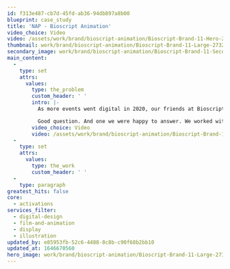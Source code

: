 ```yaml
---
id: f313e487-cb7d-45fd-ab36-94db897a8b00
blueprint: case_study
title: 'NAP - Bioscript Animation'
video_choice: Video
video: /assets/work/brand/bioscript-animation/Bioscript-Brand-11-Hero-2732x1572.mp4
thumbnail: work/brand/bioscript-animation/Bioscript-Brand-11-Large-2732x1536.jpg
secondary_image: work/brand/bioscript-animation/Bioscript-Brand-11-Secondary-Image-896x597.jpg
main_content:
  -
    type: set
    attrs:
      values:
        type: the_problem
        custom_header: ' '
        intro: |-
          As more events went digital in 2020, our friends at Bioscript needed to up their digital conference game. That’s why they came to us ahead of a prestigious medical publications event where they were exhibiting. “How” they asked us, “can we tell our story when we’ll only get a few seconds to tell it?”

          Good question. And one we were happy to answer. We worked with the Bioscript team to whittle their points downs so they were sharper than sharp. And then, we developed supporting visuals that reflected what was being said in the words. Maybe it wasn't the same as being there in person. But we made sure Bioscript got their message across in a simple and clear way.
        video_choice: Video
        video: /assets/work/brand/bioscript-animation/Bioscript-Brand-11-Large-927x522.mp4
  -
    type: set
    attrs:
      values:
        type: the_work
        custom_header: ' '
  -
    type: paragraph
greatest_hits: false
core:
  - activations
services_filter:
  - digital-design
  - film-and-animation
  - display
  - illustration
updated_by: e85953fb-52c6-4488-8c8b-c90f68b2bb10
updated_at: 1646670560
hero_image: work/brand/bioscript-animation/Bioscript-Brand-11-Large-2732x1536.jpg
---
```

